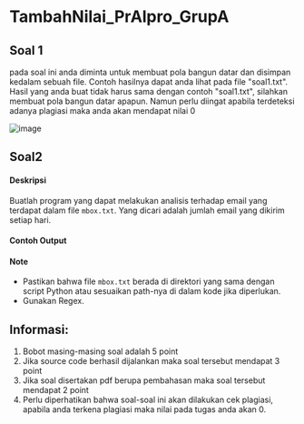 # TambahNilai_PrAlpro_GrupA

## Soal 1
pada soal ini anda diminta untuk membuat pola bangun datar dan disimpan kedalam sebuah file. Contoh hasilnya dapat anda lihat pada file "soal1.txt". Hasil yang anda buat tidak harus sama dengan contoh "soal1.txt", silahkan membuat pola bangun datar apapun. Namun perlu diingat apabila terdeteksi adanya plagiasi maka anda akan mendapat nilai 0


![image](https://github.com/ChristBernardS/TambahNilai_PrAlpro_GrupA/assets/117885718/488ab7cd-c727-4167-a0d2-d87b9374fab0)


## Soal2
#### Deskripsi
Buatlah program yang dapat melakukan analisis terhadap email yang terdapat dalam file `mbox.txt`. Yang dicari adalah jumlah email yang dikirim setiap hari.

#### Contoh Output

#### Note
- Pastikan bahwa file `mbox.txt` berada di direktori yang sama dengan script Python atau sesuaikan path-nya di dalam kode jika diperlukan.
- Gunakan Regex.


## Informasi:
1. Bobot masing-masing soal adalah 5 point
2. Jika source code berhasil dijalankan maka soal tersebut mendapat 3 point
3. Jika soal disertakan pdf berupa pembahasan maka soal tersebut mendapat 2 point
4. Perlu diperhatikan bahwa soal-soal ini akan dilakukan cek plagiasi, apabila anda terkena plagiasi maka nilai pada tugas anda akan 0.
